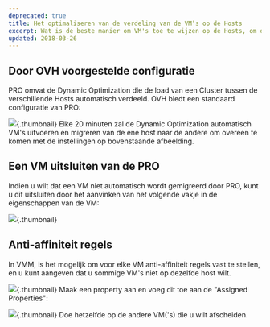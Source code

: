 ```yaml
---
deprecated: true
title: Het optimaliseren van de verdeling van de VM’s op de Hosts
excerpt: Wat is de beste manier om VM's toe te wijzen op de Hosts, om de resources te optimaliseren?
updated: 2018-03-26
---
```



## Door OVH voorgestelde configuratie
PRO omvat de Dynamic Optimization die de load van een Cluster tussen de verschillende Hosts automatisch verdeeld.
OVH biedt een standaard configuratie van PRO:

![](images/img_1991.jpg){.thumbnail}
Elke 20 minuten zal de Dynamic Optimization automatisch VM's uitvoeren en migreren van de ene host naar de andere om overeen te komen met de instellingen op bovenstaande afbeelding.


## Een VM uitsluiten van de PRO
Indien u wilt dat een VM niet automatisch wordt gemigreerd door PRO, kunt u dit uitsluiten door het aanvinken van het volgende vakje in de eigenschappen van de VM:

![](images/img_1992.jpg){.thumbnail}


## Anti-affiniteit regels
In VMM, is het mogelijk om voor elke VM anti-affiniteit regels vast te stellen, en u kunt aangeven dat u sommige VM's niet op dezelfde host wilt.

![](images/img_1993.jpg){.thumbnail}
Maak een property aan en voeg dit toe aan de "Assigned Properties":

![](images/img_1994.jpg){.thumbnail}
Doe hetzelfde op de andere VM('s) die u wilt afscheiden.

